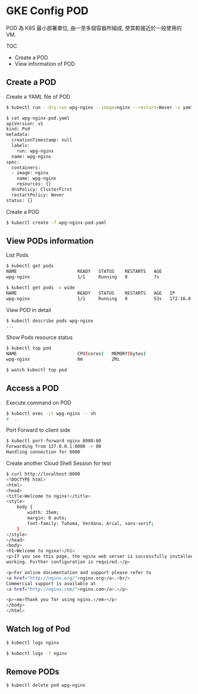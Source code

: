 # GKE Config POD

POD 為 K8S 最小部署單位, 由一至多個容器所組成, 使其較接近於一般使用的 VM.

TOC
* Create a POD
* View information of POD


## Create a POD

Create a YAML file of POD

```sh
$ kubectl run --dry-run wpg-nginx --image=nginx --restart=Never -o yaml > wpg-nginx-pod.yaml
```

```sh
$ cat wpg-nginx-pod.yaml
apiVersion: v1
kind: Pod
metadata:
  creationTimestamp: null
  labels:
    run: wpg-nginx
  name: wpg-nginx
spec:
  containers:
  - image: nginx
    name: wpg-nginx
    resources: {}
  dnsPolicy: ClusterFirst
  restartPolicy: Never
status: {}
```

Create a POD

```sh
$ kubectl create -f wpg-nginx-pod.yaml
```

## View PODs information

List Pods

```sh
$ kubectl get pods
NAME                       READY   STATUS    RESTARTS   AGE
wpg-nginx                  1/1     Running   0          7s

$ kubectl get pods -o wide
NAME                       READY   STATUS    RESTARTS   AGE   IP           NODE                                           NOMINATED NODE
wpg-nginx                  1/1     Running   0          53s   172.16.0.6   gke-gke-cluster-1-default-pool-45f8fc02-f21p   <none>
```

View POD in detail

```sh
$ kubectl describe pods wpg-nginx
...
```

Show Pods resource status

```sh
$ kubectl top pod
NAME                       CPU(cores)   MEMORY(bytes)
wpg-nginx                  0m           2Mi

$ watch kubectl top pod
```

## Access a POD

Execute command on POD

```sh
$ kubectl exec -it wpg-nginx -- sh
# ...
```

Port Forward to client side

```sh
$ kubectl port-forward nginx 8080:80
Forwarding from 127.0.0.1:8080 -> 80
Handling connection for 8080
```

Create another Cloud Shell Session for test

```sh
$ curl http://localhost:8080
<!DOCTYPE html>
<html>
<head>
<title>Welcome to nginx!</title>
<style>
    body {
        width: 35em;
        margin: 0 auto;
        font-family: Tahoma, Verdana, Arial, sans-serif;
    }
</style>
</head>
<body>
<h1>Welcome to nginx!</h1>
<p>If you see this page, the nginx web server is successfully installed and
working. Further configuration is required.</p>

<p>For online documentation and support please refer to
<a href="http://nginx.org/">nginx.org</a>.<br/>
Commercial support is available at
<a href="http://nginx.com/">nginx.com</a>.</p>

<p><em>Thank you for using nginx.</em></p>
</body>
</html>
```

## Watch log of Pod

```sh
$ kubectl logs nginx
```
```sh
$ kubectl logs -f nginx
```

## Remove PODs

```sh
$ kubectl delete pod wpg-nginx
```

